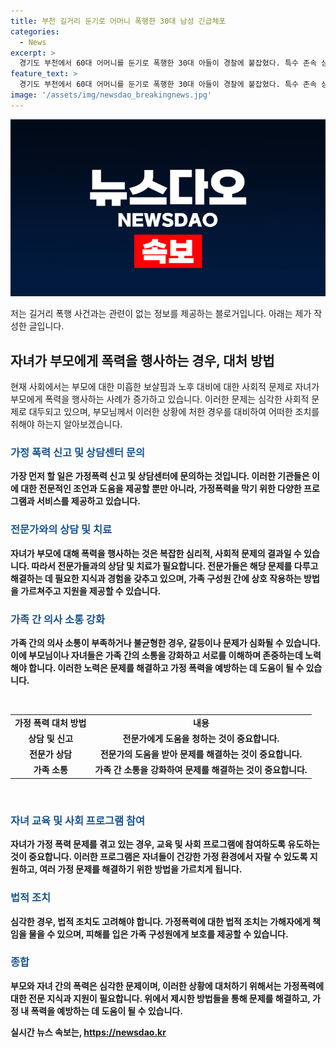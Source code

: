 ```yaml
---
title: 부천 길거리 둔기로 어머니 폭행한 30대 남성 긴급체포
categories:
  - News
excerpt: >
  경기도 부천에서 60대 어머니를 둔기로 폭행한 30대 아들이 경찰에 붙잡혔다. 특수 존속 상해 혐의로 긴급체포된 A씨는 어머니를 병원으로 옮겨진 후에 거부하며 현행범으로 체포되었다. A씨는 행인의 신고에 의해 경찰에 체포되었으며, 범행 경위 등에 대해 진술을 거부 중이다. 
feature_text: >
  경기도 부천에서 60대 어머니를 둔기로 폭행한 30대 아들이 경찰에 붙잡혔다. 특수 존속 상해 혐의로 긴급체포된 A씨는 어머니를 병원으로 옮겨진 후에 거부하며 현행범으로 체포되었다. A씨는 행인의 신고에 의해 경찰에 체포되었으며, 범행 경위 등에 대해 진술을 거부 중이다. 
image: '/assets/img/newsdao_breakingnews.jpg'
---
```


<p><img src="/assets/img/newsdao_breakingnews.jpg" alt="firstkoreanews 속보" /></p>

<p>저는 길거리 폭행 사건과는 관련이 없는 정보를 제공하는 블로거입니다. 아래는 제가 작성한 글입니다.</p>

<h2 data-ke-size="size26">자녀가 부모에게 폭력을 행사하는 경우, 대처 방법</h2>

<p data-ke-size="size16">현재 사회에서는 부모에 대한 미흡한 보살핌과 노후 대비에 대한 사회적 문제로 자녀가 부모에게 폭력을 행사하는 사례가 증가하고 있습니다. 이러한 문제는 심각한 사회적 문제로 대두되고 있으며, 부모님께서 이러한 상황에 처한 경우를 대비하여 어떠한 조치를 취해야 하는지 알아보겠습니다.</p>

<h3><b><span style="color: #1a5490;">가정 폭력 신고 및 상담센터 문의</h3>

<p data-ke-size="size16">가장 먼저 할 일은 가정폭력 신고 및 상담센터에 문의하는 것입니다. 이러한 기관들은 이에 대한 전문적인 조언과 도움을 제공할 뿐만 아니라, 가정폭력을 막기 위한 다양한 프로그램과 서비스를 제공하고 있습니다.</p>

<h3><b><span style="color: #1a5490;">전문가와의 상담 및 치료</h3>

<p data-ke-size="size16">자녀가 부모에 대해 폭력을 행사하는 것은 복잡한 심리적, 사회적 문제의 결과일 수 있습니다. 따라서 전문가들과의 상담 및 치료가 필요합니다. 전문가들은 해당 문제를 다루고 해결하는 데 필요한 지식과 경험을 갖추고 있으며, 가족 구성원 간에 상호 작용하는 방법을 가르쳐주고 지원을 제공할 수 있습니다.</p>

<h3><b><span style="color: #1a5490;">가족 간 의사 소통 강화</h3>

<p data-ke-size="size16">가족 간의 의사 소통이 부족하거나 불균형한 경우, 갈등이나 문제가 심화될 수 있습니다. 이에 부모님이나 자녀들은 가족 간의 소통을 강화하고 서로를 이해하며 존중하는데 노력해야 합니다. 이러한 노력은 문제를 해결하고 가정 폭력을 예방하는 데 도움이 될 수 있습니다.</p>

<p data-ke-size="size16">&nbsp;</p>

<table>
  <tbody>
    <tr>
      <td style="text-align: center; height: 17px;"><b>가정 폭력 대처 방법</b></td>
      <td style="text-align: center; height: 17px;"><b>내용</b></td>
    </tr>
    <tr>
      <td style="text-align: center; height: 17px;"><b>상담 및 신고</b></td>
      <td style="text-align: center; height: 17px;">전문가에게 도움을 청하는 것이 중요합니다.</td>
    </tr>
    <tr>
      <td style="text-align: center; height: 17px;"><b>전문가 상담</b></td>
      <td style="text-align: center; height: 17px;">전문가의 도움을 받아 문제를 해결하는 것이 중요합니다.</td>
    </tr>
    <tr>
      <td style="text-align: center; height: 17px;"><b>가족 소통</b></td>
      <td style="text-align: center; height: 17px;">가족 간 소통을 강화하여 문제를 해결하는 것이 중요합니다.</td>
    </tr>
  </tbody>
</table>

<p data-ke-size="size16">&nbsp;</p>

<h3><b><span style="color: #1a5490;">자녀 교육 및 사회 프로그램 참여</h3>

<p data-ke-size="size16">자녀가 가정 폭력 문제를 겪고 있는 경우, 교육 및 사회 프로그램에 참여하도록 유도하는 것이 중요합니다. 이러한 프로그램은 자녀들이 건강한 가정 환경에서 자랄 수 있도록 지원하고, 여러 가정 문제를 해결하기 위한 방법을 가르치게 됩니다.</p>

<h3><b><span style="color: #1a5490;">법적 조치</h3>

<p data-ke-size="size16">심각한 경우, 법적 조치도 고려해야 합니다. 가정폭력에 대한 법적 조치는 가해자에게 책임을 물을 수 있으며, 피해를 입은 가족 구성원에게 보호를 제공할 수 있습니다.</p>

<h3><b><span style="color: #1a5490;">종합</h3>

<p data-ke-size="size16">부모와 자녀 간의 폭력은 심각한 문제이며, 이러한 상황에 대처하기 위해서는 가정폭력에 대한 전문 지식과 지원이 필요합니다. 위에서 제시한 방법들을 통해 문제를 해결하고, 가정 내 폭력을 예방하는 데 도움이 될 수 있습니다.</p>
실시간 뉴스 속보는, <a href="https://newsdao.kr" rel="dofollow">https://newsdao.kr</a>


